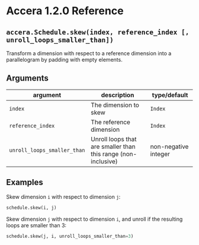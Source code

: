 [//]: # (Project: Accera)
[//]: # (Version: 1.2.0)

# Accera 1.2.0 Reference

## `accera.Schedule.skew(index, reference_index [, unroll_loops_smaller_than])`
Transform a dimension with respect to a reference dimension into a parallelogram by padding with empty elements.

## Arguments
argument | description | type/default
--- | --- | ---
`index` | The dimension to skew | `Index`
`reference_index` | The reference dimension | `Index`
`unroll_loops_smaller_than` | Unroll loops that are smaller than this range (non-inclusive) | non-negative integer

## Examples

Skew dimension `i` with respect to dimension `j`:

```python
schedule.skew(i, j)
```

Skew dimension `j` with respect to dimension `i`, and unroll if the resulting loops are smaller than 3:

```python
schedule.skew(j, i, unroll_loops_smaller_than=3)
```

<div style="page-break-after: always;"></div>
